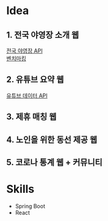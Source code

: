 # Idea

## 1. 전국 야영장 소개 웹
[전국 야영장 API](https://www.data.go.kr/data/15021139/openapi.do)  
[벤치마킹](https://www.culture.go.kr/data/application/applicationView.do?seq=453&gubun=A)  

## 2. 유튜브 요약 웹
[유튜브 데이터 API](https://developers.google.cn/youtube/v3/getting-started?hl=ko)

## 3. 제휴 매칭 웹

## 4. 노인을 위한 동선 제공 웹

## 5. 코로나 통계 웹 + 커뮤니티

# Skills
- Spring Boot
- React
